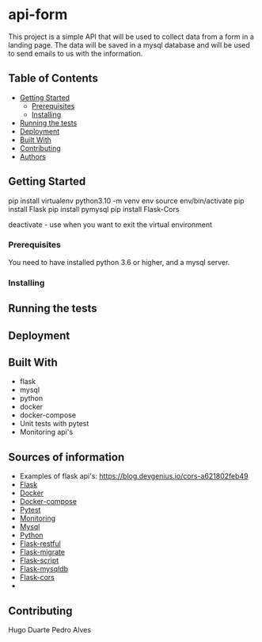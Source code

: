 # api-form

This project is a simple API that will be used to collect data from a form in a landing page. The data will be saved in a mysql database and will be used to send emails to us with the information.

## Table of Contents

* [Getting Started](#getting-started)
    * [Prerequisites](#prerequisites)
    * [Installing](#installing)
* [Running the tests](#running-the-tests)
* [Deployment](#deployment)
* [Built With](#built-with)
* [Contributing](#contributing)
* [Authors](#authors)

## Getting Started

pip install virtualenv
python3.10 -m venv env
source env/bin/activate
pip install Flask
pip install pymysql
pip install Flask-Cors

deactivate - use when you want to exit the virtual environment

### Prerequisites

You need to have installed python 3.6 or higher, and a mysql server.

### Installing

## Running the tests

## Deployment

## Built With

* flask
* mysql
* python
* docker
* docker-compose
* Unit tests with pytest
* Monitoring  api's

## Sources of information
* Examples of flask api's: https://blog.devgenius.io/cors-a621802feb49 
* [Flask](https://flask.palletsprojects.com/en/1.1.x/)
* [Docker](https://docs.docker.com/)
* [Docker-compose](https://docs.docker.com/compose/)
* [Pytest](https://docs.pytest.org/en/latest/)
* [Monitoring](https://www.datadoghq.com/blog/monitoring-flask-applications-with-datadog/)
* [Mysql](https://dev.mysql.com/doc/)
* [Python](https://docs.python.org/3/)
* [Flask-restful](https://flask-restful.readthedocs.io/en/latest/)
* [Flask-migrate](https://flask-migrate.readthedocs.io/en/latest/)
* [Flask-script](https://flask-script.readthedocs.io/en/latest/)
* [Flask-mysqldb](https://flask-mysqldb.readthedocs.io/en/latest/)
* [Flask-cors](https://flask-cors.readthedocs.io/en/latest/)
* 

## Contributing
Hugo Duarte 
Pedro Alves